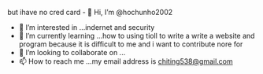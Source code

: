 but ihave no cred card - 👋 Hi, I’m @hochunho2002
- 👀 I’m interested in ...indernet and security 
- 🌱 I’m currently learning ...how to using tioll to write a write a website and program because it is difficult to me and i want to contribute nore for 
- 💞️ I’m looking to collaborate on ...
- 📫 How to reach me ...my email address is chiting538@gmail.com

<!---
hochunho2002/hochunho2002 is a ✨ special ✨ repository because its `README.md` (this file) appears on your GitHub profile.
You can click the Preview link to take a look at your changes.
--->
